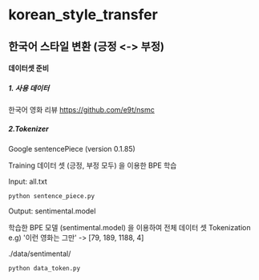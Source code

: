 # korean_style_transfer

## 한국어 스타일 변환 (긍정 <-> 부정)


#### 데이터셋 준비
##### 1. 사용 데이터

한국어 영화 리뷰 https://github.com/e9t/nsmc


##### 2.Tokenizer
Google sentencePiece (version 0.1.85)

Training 데이터 셋 (긍정, 부정 모두) 을 이용한 BPE 학습

Input: all.txt 
```
python sentence_piece.py
```
Output: sentimental.model

학습한 BPE 모델 (sentimental.model) 을 이용하여 전체 데이터 셋 Tokenization
e.g) '이런 영화는 그만' -> [79, 189, 1188, 4]

./data/sentimental/

```
python data_token.py
```
